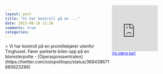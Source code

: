 ```yaml
---
layout: post
title: "Vi har kontroll på en ..."
date: 2013-08-16 11:26
comments: true
categories: 
---
```

<div style="float:right; margin:5px; position:relative;top:-130px;"><iframe width="150" height="150" frameborder="0" scrolling="no" marginheight="0" marginwidth="0" src="http://maps.google.com/maps?q=Huset,+Oslo&hl=no&t=m&z=14&output=embed&iwloc=&"></iframe><br/><small><a href="http://maps.google.com/maps?q=Huset,+Oslo&hl=no&t=m&z=14&source=embed&iwloc=A" style="color:#0000FF;text-align:left" target="_new">Vis st&oslash;rre kart</a></small></div>
> Vi har kontroll på en promillekjører utenfor Tinghuset. Fører parkerte bilen opp på en blomsterpotte
- [Operasjonssentralen](https://twitter.com/oslopolitiops/status/368438671885623296)
